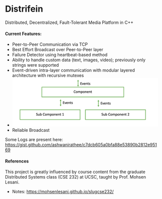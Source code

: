 # Distrifein

Distributed, Decentralized, Fault-Tolerant Media Platform in C++

#### Current Features:
- Peer-to-Peer Communication via TCP
- Best Effort Broadcast over Peer-to-Peer layer
- Failure Detector using heartbeat-based method
- Ability to handle custom data (text, images, video); previously only strings were supported
- Event-driven intra-layer communication with modular layered architecture with recursive mutexes
- ![](assets/architecture.png)
- Reliable Broadcast

Some Logs are present here: https://gist.github.com/ashwanirathee/c7dcb605a0bfa88e53890b2812e95169 

#### References
This project is greatly influenced by course content from the graduate Distributed Systems class (CSE 232) at UCSC, taught by Prof. Mohsen Lesani.

- Notes: https://mohsenlesani.github.io/slugcse232/ 